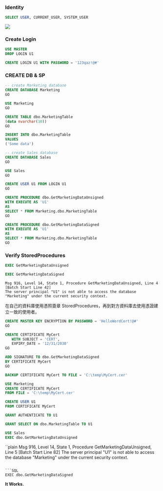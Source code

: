 ### Identity

```sql
SELECT USER, CURRENT_USER, SYSTEM_USER
```

![](https://i.imgur.com/dx6D40R.png)


### Create Login

```SQL
USE MASTER
DROP LOGIN U1

CREATE LOGIN U1 WITH PASSWORD = '123qaz!@#'
```

### CREATE DB & SP

```SQL
-- create Marketing database
CREATE DATABASE Marketing
GO

USE Marketing
GO

CREATE TABLE dbo.MarketingTable
(data nvarchar(10))
GO

INSERT INTO dbo.MarketingTable
VALUES
('Some data')

-- create Sales database
CREATE DATABASE Sales
GO

USE Sales
GO

CREATE USER U1 FROM LOGIN U1
GO

CREATE PROCEDURE dbo.GetMarketingDataUnsigned
WITH EXECUTE AS 'U1'
AS
SELECT * FROM Marketing.dbo.MarketingTable
GO

CREATE PROCEDURE dbo.GetMarketingDataSigned
WITH EXECUTE AS 'U1'
AS
SELECT * FROM Marketing.dbo.MarketingTable
GO
```

### Verify StoredProcedures

```SQL
EXEC GetMarketingDataUnsigned

EXEC GetMarketingDataSigned
```

```plain
Msg 916, Level 14, State 1, Procedure GetMarketingDataUnsigned, Line 4 [Batch Start Line 42]
The server principal "U1" is not able to access the database "Marketing" under the current security context.
```

在自己的資料庫使用憑照簽章 StoredProcedures，再到對方資料庫去使用憑證建立一致的使用者。

```sql
CREATE MASTER KEY ENCRYPTION BY PASSWORD = 'HelloWordCert!@#'
GO

CREATE CERTIFICATE MyCert 
   WITH SUBJECT = 'CERT', 
   EXPIRY_DATE = '12/31/2030'
GO

ADD SIGNATURE TO dbo.GetMarketingDataSigned
BY CERTIFICATE MyCert
GO

BACKUP CERTIFICATE MyCert TO FILE = 'C:\temp\MyCert.cer'

USE Marketing
CREATE CERTIFICATE MyCert
FROM FILE = 'C:\temp\MyCert.cer'

CREATE USER U1
FROM CERTIFICATE MyCert

GRANT AUTHENTICATE TO U1

GRANT SELECT ON dbo.MarketingTable TO U1
```


```SQL
USE Sales
EXEC dbo.GetMarketingDataUnsigned
```

``plain
Msg 916, Level 14, State 1, Procedure GetMarketingDataUnsigned, Line 5 [Batch Start Line 82]
The server principal "U1" is not able to access the database "Marketing" under the current security context.
```

```SQL
EXEC dbo.GetMarketingDataSigned
```

**It Works.**
